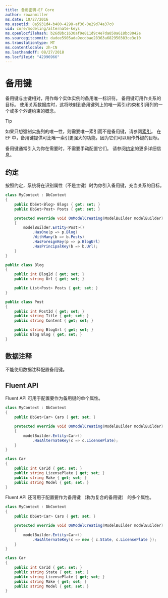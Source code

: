 ```yaml
---
title: 备用密钥-EF Core
author: rowanmiller
ms.date: 10/27/2016
ms.assetid: 8a5931d4-b480-4298-af36-0e29d74a37c0
uid: core/modeling/alternate-keys
ms.openlocfilehash: b26d8bc1630af9e811d9c4e7da850a618bc8042e
ms.sourcegitcommit: dadee5905ada9ecdbae28363a682950383ce3e10
ms.translationtype: MT
ms.contentlocale: zh-CN
ms.lasthandoff: 08/27/2018
ms.locfileid: "42996966"
---
```

# <a name="alternate-keys"></a>备用键

备用键与主键相对，用作每个实体实例的备用唯一标识符。 备用键可用作关系的目标。 使用关系数据库时，这将映射到备用键列上的唯一索引/约束和引用列的一个或多个外键约束的概念。

> [!TIP]  
> 如果只想强制实施列的唯一性，则需要唯一索引而不是备用键，请参阅[索引](indexes.md)。 在 EF 中，备用键提供可比唯一索引更强大的功能，因为它们可以用作外键的目标。

备用键通常引入为你在需要时，不需要手动配置它们。 请参阅[约定](#conventions)的更多详细信息。

## <a name="conventions"></a>约定

按照约定，系统将在识别属性（不是主键）时为你引入备用键，充当关系的目标。

<!-- [!code-csharp[Main](samples/core/Modeling/Conventions/Samples/AlternateKey.cs?highlight=12)] -->
``` csharp
class MyContext : DbContext
{
    public DbSet<Blog> Blogs { get; set; }
    public DbSet<Post> Posts { get; set; }

    protected override void OnModelCreating(ModelBuilder modelBuilder)
    {
        modelBuilder.Entity<Post>()
            .HasOne(p => p.Blog)
            .WithMany(b => b.Posts)
            .HasForeignKey(p => p.BlogUrl)
            .HasPrincipalKey(b => b.Url);
    }
}

public class Blog
{
    public int BlogId { get; set; }
    public string Url { get; set; }

    public List<Post> Posts { get; set; }
}

public class Post
{
    public int PostId { get; set; }
    public string Title { get; set; }
    public string Content { get; set; }

    public string BlogUrl { get; set; }
    public Blog Blog { get; set; }
}
```

## <a name="data-annotations"></a>数据注释

不能使用数据注释配置备用键。

## <a name="fluent-api"></a>Fluent API

Fluent API 可用于配置要作为备用键的单个属性。

<!-- [!code-csharp[Main](samples/core/Modeling/FluentAPI/Samples/AlternateKeySingle.cs?highlight=7,8)] -->
``` csharp
class MyContext : DbContext
{
    public DbSet<Car> Cars { get; set; }

    protected override void OnModelCreating(ModelBuilder modelBuilder)
    {
        modelBuilder.Entity<Car>()
            .HasAlternateKey(c => c.LicensePlate);
    }
}

class Car
{
    public int CarId { get; set; }
    public string LicensePlate { get; set; }
    public string Make { get; set; }
    public string Model { get; set; }
}
```

Fluent API 还可用于配置要作为备用键 （称为复合的备用键） 的多个属性。

<!-- [!code-csharp[Main](samples/core/Modeling/FluentAPI/Samples/AlternateKeyComposite.cs?highlight=7,8)] -->
``` csharp
class MyContext : DbContext
{
    public DbSet<Car> Cars { get; set; }

    protected override void OnModelCreating(ModelBuilder modelBuilder)
    {
        modelBuilder.Entity<Car>()
            .HasAlternateKey(c => new { c.State, c.LicensePlate });
    }
}

class Car
{
    public int CarId { get; set; }
    public string State { get; set; }
    public string LicensePlate { get; set; }
    public string Make { get; set; }
    public string Model { get; set; }
}
```
